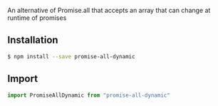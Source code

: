 An alternative of Promise.all that accepts an array that can change at runtime of promises

## Installation
```sh
$ npm install --save promise-all-dynamic
```

## Import
```javascript
import PromiseAllDynamic from "promise-all-dynamic"
```
